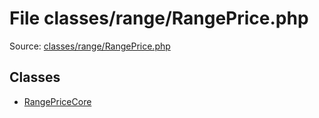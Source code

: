 File classes/range/RangePrice.php
=========

Source: [classes/range/RangePrice.php](https://github.com/PrestaShop/PrestaShop/blob/1.6.0.11/classes/range/RangePrice.php)


Classes
-------

* [RangePriceCore](class.RangePriceCore.md)

